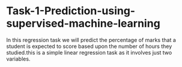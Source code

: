 # Task-1-Prediction-using-supervised-machine-learning
In this regression task we will predict the percentage of marks that a student is expected to score based upon the number of hours they studied.this is a simple linear regression task as it involves just two variables.
